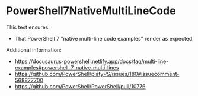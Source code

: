 # PowerShell7NativeMultiLineCode

This test ensures:

- That PowerShell 7 "native multi-line code examples" render as expected

Additional information:

- https://docusaurus-powershell.netlify.app/docs/faq/multi-line-examples#powershell-7-native-multi-lines
- https://github.com/PowerShell/platyPS/issues/180#issuecomment-568877700
- https://github.com/PowerShell/PowerShell/pull/10776
